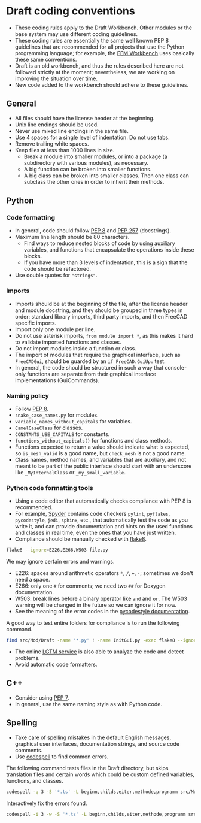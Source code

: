 # Draft coding conventions

- These coding rules apply to the Draft Workbench.
  Other modules or the base system may use different coding guidelines.
- These coding rules are essentially the same well known PEP 8 guidelines
  that are recommended for all projects that use the Python programming
  language;
  for example, the [FEM Workbench](../Fem)
  uses basically these same conventions.
- Draft is an old workbench, and thus the rules described here
  are not followed strictly at the moment;
  nevertheless, we are working on improving the situation over time.
- New code added to the workbench should adhere to these guidelines.

## General

- All files should have the license header at the beginning.
- Unix line endings should be used.
- Never use mixed line endings in the same file.
- Use 4 spaces for a single level of indentation. Do not use tabs.
- Remove trailing white spaces.
- Keep files at less than 1000 lines in size.
  - Break a module into smaller modules, or into a package
    (a subdirectory with various modules),
    as necessary.
  - A big function can be broken into smaller functions.
  - A big class can be broken into smaller classes.
    Then one class can subclass the other ones
    in order to inherit their methods.

## Python

### Code formatting

- In general, code should follow [PEP 8](https://www.python.org/dev/peps/pep-0008/)
  and [PEP 257](https://www.python.org/dev/peps/pep-0257/) (docstrings).
- Maximum line length should be 80 characters.
  - Find ways to reduce nested blocks of code by using auxiliary variables,
    and functions that encapsulate the operations inside these blocks.
  - If you have more than 3 levels of indentation, this is a sign
    that the code should be refactored.
- Use double quotes for `"strings"`.

### Imports

- Imports should be at the beginning of the file,
  after the license header and module docstring,
  and they should be grouped in three types in order:
  standard library imports, third party imports,
  and then FreeCAD specific imports.
- Import only one module per line.
- Do not use asterisk imports, `from module import *`, as this
  makes it hard to validate imported functions and classes.
- Do not import modules inside a function or class.
- The import of modules that require the graphical interface,
  such as `FreeCADGui`, should be guarded by an `if FreeCAD.GuiUp:` test.
- In general, the code should be structured in such a way
  that console-only functions are separate from their graphical interface
  implementations (GuiCommands).

### Naming policy

- Follow [PEP 8](https://www.python.org/dev/peps/pep-0008/).
- `snake_case_names.py` for modules.
- `variable_names_without_capitals` for variables.
- `CamelCaseClass` for classes.
- `CONSTANTS_USE_CAPITALS` for constants.
- `functions_without_capitals()` for functions and class methods.
- Functions expected to return a value should indicate what is expected,
  so `is_mesh_valid` is a good name, but `check_mesh` is not a good name.
- Class names, method names, and variables that are auxiliary,
  and not meant to be part of the public interface should start
  with an underscore like `_MyInternalClass` or `_my_small_variable`.

### Python code formatting tools

- Using a code editor that automatically checks compliance with PEP 8
  is recommended.
- For example, [Spyder](https://www.spyder-ide.org/)
  contains code checkers `pylint`, `pyflakes`, `pycodestyle`, `jedi`,
  `sphinx`, etc., that automatically test the code as you write it,
  and can provide documentation and hints on the used functions and classes
  in real time, even the ones that you have just written.
- Compliance should be manually checked with [flake8](https://flake8.pycqa.org/en/latest/).
```bash
flake8 --ignore=E226,E266,W503 file.py
```

We may ignore certain errors and warnings.
- E226: spaces around arithmetic operators `*`, `/`, `+`, `-`;
  sometimes we don't need a space.
- E266: only one `#` for comments; we need two `##` for Doxygen documentation.
- W503: break lines before a binary operator like `and` and `or`.
  The W503 warning will be changed in the future so we can ignore it for now.
- See the meaning of the error codes in the
  [pycodestyle documentation](http://pycodestyle.pycqa.org/en/latest/intro.html).

A good way to test entire folders for compliance is to run
the following command.
```bash
find src/Mod/Draft -name '*.py' ! -name InitGui.py -exec flake8 --ignore=E226,E266,W503 --max-line-length=100 '{}' '+'
```

- The online [LGTM service](https://lgtm.com/projects/g/FreeCAD/FreeCAD/latest/files/src/Mod/Draft/)
  is also able to analyze the code and detect problems.
- Avoid automatic code formatters.

## C++

- Consider using [PEP 7](https://www.python.org/dev/peps/pep-0007/).
- In general, use the same naming style as with Python code.

## Spelling

- Take care of spelling mistakes in the default English messages,
  graphical user interfaces, documentation strings, and source code comments.
- Use [codespell](https://github.com/codespell-project/codespell)
  to find common errors.

The following command tests files in the Draft directory,
but skips translation files and certain words which could be custom defined
variables, functions, and classes.
```bash
codespell -q 3 -S '*.ts' -L beginn,childs,eiter,methode,programm src/Mod/Draft
```

Interactively fix the errors found.
```bash
codespell -i 3 -w -S '*.ts' -L beginn,childs,eiter,methode,programm src/Mod/Draft
```
